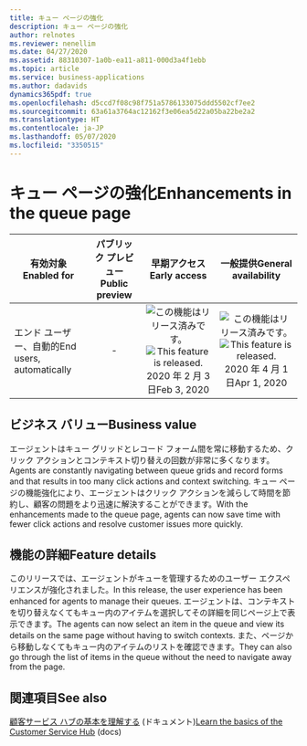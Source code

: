 ```yaml
---
title: キュー ページの強化
description: キュー ページの強化
author: relnotes
ms.reviewer: nenellim
ms.date: 04/27/2020
ms.assetid: 88310307-1a0b-ea11-a811-000d3a4f1ebb
ms.topic: article
ms.service: business-applications
ms.author: dadavids
dynamics365pdf: true
ms.openlocfilehash: d5ccd7f08c98f751a5786133075ddd5502cf7ee2
ms.sourcegitcommit: 63a61a3764ac12162f3e06ea5d22a05ba22be2a2
ms.translationtype: HT
ms.contentlocale: ja-JP
ms.lasthandoff: 05/07/2020
ms.locfileid: "3350515"
---
```

# <a name="enhancements-in-the-queue-page"></a><span data-ttu-id="0fb5c-103">キュー ページの強化</span><span class="sxs-lookup"><span data-stu-id="0fb5c-103">Enhancements in the queue page</span></span>


| <span data-ttu-id="0fb5c-104">有効対象</span><span class="sxs-lookup"><span data-stu-id="0fb5c-104">Enabled for</span></span>    |  <span data-ttu-id="0fb5c-105">パブリック プレビュー</span><span class="sxs-lookup"><span data-stu-id="0fb5c-105">Public preview</span></span> | <span data-ttu-id="0fb5c-106">早期アクセス</span><span class="sxs-lookup"><span data-stu-id="0fb5c-106">Early access</span></span> | <span data-ttu-id="0fb5c-107">一般提供</span><span class="sxs-lookup"><span data-stu-id="0fb5c-107">General availability</span></span> | 
| ---------- | :----------: |:----------: |:----------: |
|<span data-ttu-id="0fb5c-108">エンド ユーザー、自動的</span><span class="sxs-lookup"><span data-stu-id="0fb5c-108">End users, automatically</span></span>|-|<span data-ttu-id="0fb5c-109">![この機能はリリース済みです。](/dynamics365-release-plan/media/green-checkmark.png "この機能はリリース済みです。")</span><span class="sxs-lookup"><span data-stu-id="0fb5c-109">![This feature is released.](/dynamics365-release-plan/media/green-checkmark.png "This feature is released.")</span></span> <span data-ttu-id="0fb5c-110">2020 年 2 月 3 日</span><span class="sxs-lookup"><span data-stu-id="0fb5c-110">Feb 3, 2020</span></span>| <span data-ttu-id="0fb5c-111">![この機能はリリース済みです。](/dynamics365-release-plan/media/green-checkmark.png "この機能はリリース済みです。")</span><span class="sxs-lookup"><span data-stu-id="0fb5c-111">![This feature is released.](/dynamics365-release-plan/media/green-checkmark.png "This feature is released.")</span></span> <span data-ttu-id="0fb5c-112">2020 年 4 月 1 日</span><span class="sxs-lookup"><span data-stu-id="0fb5c-112">Apr 1, 2020</span></span>|


## <a name="business-value"></a><span data-ttu-id="0fb5c-113">ビジネス バリュー</span><span class="sxs-lookup"><span data-stu-id="0fb5c-113">Business value</span></span>
<!-- bv start -->
<span data-ttu-id="0fb5c-114">エージェントはキュー グリッドとレコード フォーム間を常に移動するため、クリック アクションとコンテキスト切り替えの回数が非常に多くなります。</span><span class="sxs-lookup"><span data-stu-id="0fb5c-114">Agents are constantly navigating between queue grids and record forms and that results in too many click actions and context switching.</span></span> <span data-ttu-id="0fb5c-115">キュー ページの機能強化により、エージェントはクリック アクションを減らして時間を節約し、顧客の問題をより迅速に解決することができます。</span><span class="sxs-lookup"><span data-stu-id="0fb5c-115">With the enhancements made to the queue page, agents can now save time with fewer click actions and resolve customer issues more quickly.</span></span>
<!-- bv end -->



## <a name="feature-details"></a><span data-ttu-id="0fb5c-116">機能の詳細</span><span class="sxs-lookup"><span data-stu-id="0fb5c-116">Feature details</span></span>
<!--feature detail start -->
<span data-ttu-id="0fb5c-117">このリリースでは、エージェントがキューを管理するためのユーザー エクスペリエンスが強化されました。</span><span class="sxs-lookup"><span data-stu-id="0fb5c-117">In this release, the user experience has been enhanced for agents to manage their queues.</span></span> <span data-ttu-id="0fb5c-118">エージェントは、コンテキストを切り替えなくてもキュー内のアイテムを選択してその詳細を同じページ上で表示できます。</span><span class="sxs-lookup"><span data-stu-id="0fb5c-118">The agents can now select an item in the queue and view its details on the same page without having to switch contexts.</span></span> <span data-ttu-id="0fb5c-119">また、ページから移動しなくてもキュー内のアイテムのリストを確認できます。</span><span class="sxs-lookup"><span data-stu-id="0fb5c-119">They can also go through the list of items in the queue without the need to navigate away from the page.</span></span>
<!--feature detail end -->










## <a name="see-also"></a><span data-ttu-id="0fb5c-120">関連項目</span><span class="sxs-lookup"><span data-stu-id="0fb5c-120">See also</span></span>

<!--docs start-->
<span data-ttu-id="0fb5c-121">[顧客サービス ハブの基本を理解する](https://docs.microsoft.com/dynamics365/customer-service/customer-service-hub-user-guide-basics) (ドキュメント)</span><span class="sxs-lookup"><span data-stu-id="0fb5c-121">[Learn the basics of the Customer Service Hub](https://docs.microsoft.com/dynamics365/customer-service/customer-service-hub-user-guide-basics) (docs)</span></span>
<!--docs end-->
